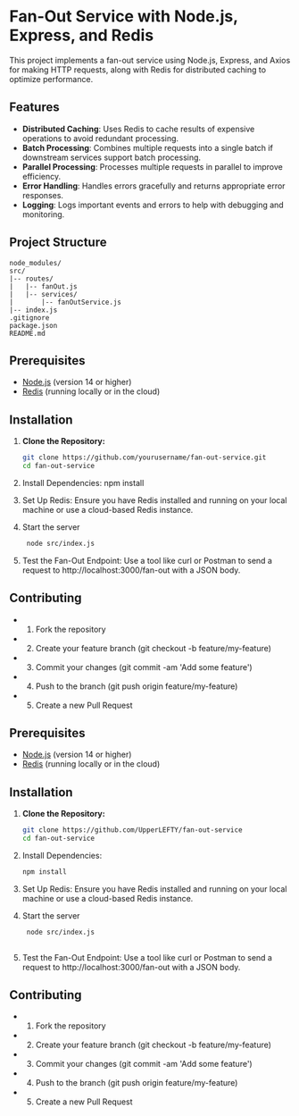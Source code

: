 # Fan-Out Service with Node.js, Express, and Redis

This project implements a fan-out service using Node.js, Express, and Axios for making HTTP requests, along with Redis for distributed caching to optimize performance.

## Features

- **Distributed Caching**: Uses Redis to cache results of expensive operations to avoid redundant processing.
- **Batch Processing**: Combines multiple requests into a single batch if downstream services support batch processing.
- **Parallel Processing**: Processes multiple requests in parallel to improve efficiency.
- **Error Handling**: Handles errors gracefully and returns appropriate error responses.
- **Logging**: Logs important events and errors to help with debugging and monitoring.


## Project Structure
```
node_modules/
src/
|-- routes/
|   |-- fanOut.js
|   |-- services/
|       |-- fanOutService.js
|-- index.js
.gitignore
package.json
README.md
```

## Prerequisites

- [Node.js](https://nodejs.org/) (version 14 or higher)
- [Redis](https://redis.io/) (running locally or in the cloud)

## Installation

1. **Clone the Repository:**

   ```bash
   git clone https://github.com/yourusername/fan-out-service.git
   cd fan-out-service
   
2. Install Dependencies:
   npm install
   
3. Set Up Redis:
Ensure you have Redis installed and running on your local machine or use a cloud-based Redis instance.

4. Start the server

   ```bash
    node src/index.js

5. Test the Fan-Out Endpoint:
Use a tool like curl or Postman to send a request to http://localhost:3000/fan-out with a JSON body.



## Contributing

-	1.	Fork the repository
-	2.	Create your feature branch (git checkout -b feature/my-feature)
-	3.	Commit your changes (git commit -am 'Add some feature')
-	4.	Push to the branch (git push origin feature/my-feature)
-	5.	Create a new Pull Request

## Prerequisites

- [Node.js](https://nodejs.org/) (version 14 or higher)
- [Redis](https://redis.io/) (running locally or in the cloud)

## Installation

1. **Clone the Repository:**

   ```bash
   git clone https://github.com/UpperLEFTY/fan-out-service
   cd fan-out-service
   
2. Install Dependencies:
   ```bash
   npm install
   
3. Set Up Redis:
Ensure you have Redis installed and running on your local machine or use a cloud-based Redis instance.

4. Start the server

   ```bash
    node src/index.js
    

5. Test the Fan-Out Endpoint:
Use a tool like curl or Postman to send a request to http://localhost:3000/fan-out with a JSON body.


## Contributing

-	1.	Fork the repository
-	2.	Create your feature branch (git checkout -b feature/my-feature)
-	3.	Commit your changes (git commit -am 'Add some feature')
-	4.	Push to the branch (git push origin feature/my-feature)
-	5.	Create a new Pull Request

